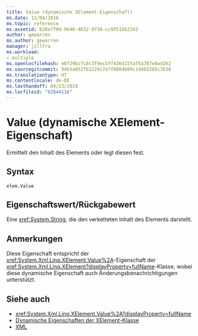```yaml
---
title: Value (dynamische XElement-Eigenschaft)
ms.date: 11/04/2016
ms.topic: reference
ms.assetid: b30e770d-9646-4632-9738-cc9f51bb2343
author: gewarren
ms.author: gewarren
manager: jillfra
ms.workload:
- multiple
ms.openlocfilehash: e8f29bcfc8c3f9ecbff436415faf5a787e0ad262
ms.sourcegitcommit: 94b3a052fb1229c7e7f8804b09c1d403385c7630
ms.translationtype: HT
ms.contentlocale: de-DE
ms.lasthandoff: 04/23/2019
ms.locfileid: "62844116"
---
```

# <a name="value-xelement-dynamic-property"></a>Value (dynamische XElement-Eigenschaft)

Ermittelt den Inhalt des Elements oder legt diesen fest.

## <a name="syntax"></a>Syntax

```xaml
elem.Value
```

## <a name="property-valuereturn-value"></a>Eigenschaftswert/Rückgabewert

Eine <xref:System.String>, die den verketteten Inhalt des Elements darstellt.

## <a name="remarks"></a>Anmerkungen

Diese Eigenschaft entspricht der <xref:System.Xml.Linq.XElement.Value%2A>-Eigenschaft der <xref:System.Xml.Linq.XElement?displayProperty=fullName>-Klasse, wobei diese dynamische Eigenschaft auch Änderungsbenachrichtigungen unterstützt.

## <a name="see-also"></a>Siehe auch

- <xref:System.Xml.Linq.XElement.Value%2A?displayProperty=fullName>
- [Dynamische Eigenschaften der XElement-Klasse](../designers/xelement-class-dynamic-properties.md)
- [XML](../designers/xml-xelement-dynamic-property.md)